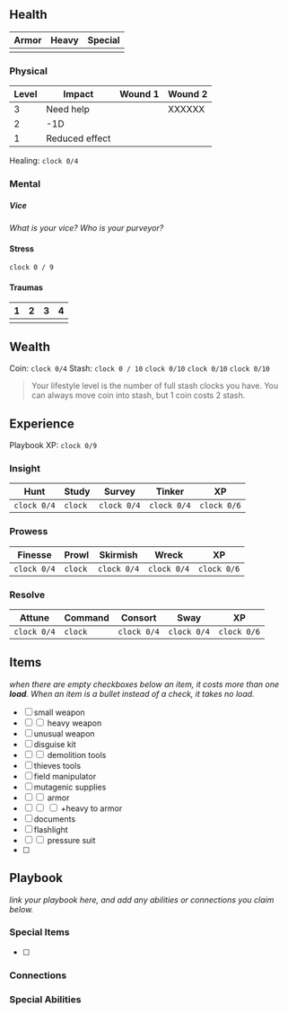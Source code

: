 ## Health

| Armor | Heavy | Special |
| ----- | ----- | ------- |
|       |       |         |
### Physical

| Level | Impact         | Wound 1 | Wound 2 |
| ----- | -------------- | ------- | ------- |
| 3     | Need help      |         | XXXXXX  |
| 2     | -1D            |         |         |
| 1     | Reduced effect |         |         |
Healing: `clock 0/4` 
### Mental
##### Vice
_What is your vice? Who is your purveyor?_

#### Stress
  `clock 0 / 9`

#### Traumas

| 1   | 2   | 3   | 4   |
| --- | --- | --- | --- |
|     |     |     |     |
## Wealth
Coin: `clock 0/4`       Stash: `clock 0 / 10` `clock 0/10` `clock 0/10` `clock 0/10`
> Your lifestyle level is the number of full stash clocks you have. You can always move coin into stash, but 1 coin costs 2 stash.

## Experience

Playbook XP: `clock 0/9`

### Insight

| Hunt        | Study   | Survey      | Tinker      | XP          |
| ----------- | ------- | ----------- | ----------- | ----------- |
| `clock 0/4` | `clock` | `clock 0/4` | `clock 0/4` | `clock 0/6` |

### Prowess

| Finesse     | Prowl   | Skirmish    | Wreck       | XP          |
| ----------- | ------- | ----------- | ----------- | ----------- |
| `clock 0/4` | `clock` | `clock 0/4` | `clock 0/4` | `clock 0/6` |

### Resolve

| Attune      | Command | Consort     | Sway        | XP          |
| ----------- | ------- | ----------- | ----------- | ----------- |
| `clock 0/4` | `clock` | `clock 0/4` | `clock 0/4` | `clock 0/6` |

## Items
_when there are empty checkboxes below an item, it costs more than one **load**. When an item is a bullet instead of a check, it takes no load._

- [ ] small weapon
- [ ] <input type="checkbox"/> heavy weapon
- [ ] unusual weapon
- [ ] disguise kit
- [ ] <input type="checkbox"/> demolition tools
- [ ] thieves tools
- [ ] field manipulator
- [ ] mutagenic supplies
- [ ] <input type="checkbox"/> armor
- [ ] <input type="checkbox"/> <input type="checkbox"/> +heavy to armor
- [ ] documents
- [ ] flashlight
- [ ] <input type="checkbox"/> pressure suit
- [ ] 

## Playbook

_link your playbook here, and add any abilities or connections you claim below._

### Special Items
- [ ] 

### Connections

### Special Abilities